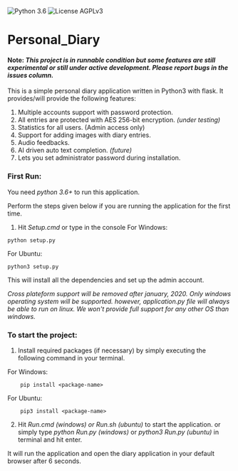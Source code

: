 ![Python 3.6](https://img.shields.io/badge/python-3.6-green.svg?style=plastic)
![License AGPLv3](https://img.shields.io/badge/license-AGPLv3-green.svg?style=plastic)
# Personal_Diary

#### Note: _This project is in runnable condition but some features are still experimental or still under active development. Please report bugs in the issues column._

This is a simple personal diary application written in Python3 with flask.
It provides/will provide the following features:
1. Multiple accounts support with password protection.
2. All entries are protected with AES 256-bit encryption. _(under testing)_
3. Statistics for all users. (Admin access only)
4. Support for adding images with diary entries.
5. Audio feedbacks.
6. AI driven auto text completion. _(future)_
7. Lets you set administrator password during installation.

### First Run:

You need _python 3.6+_ to run this application.

Perform the steps given below if you are running the application for the first time.
1. Hit _Setup.cmd_ or type in the console
  For Windows:
```
python setup.py
```
  For Ubuntu:
 ```
 python3 setup.py
 ```
 This will install all the dependencies and set up the admin account.

_Cross plateform support will be removed after january, 2020. Only windows operating system will be supported. however, application.py file will always be able to run on linux. We won't provide full support for any other OS than windows._

### To start the project:
1. Install required packages (if necessary) by simply executing the following command in your terminal.
   
  For Windows:
```
    pip install <package-name>
```
  For Ubuntu:
```
    pip3 install <package-name>
```

2. Hit *Run.cmd (windows) or Run.sh (ubuntu)* to start the application.
    or simply type *python Run.py (windows)* or *python3 Run.py (ubuntu)* in terminal and hit enter.
    
 It will run the application and open the diary application in your default browser after 6 seconds.

